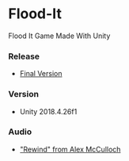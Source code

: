 # Flood-It
 Flood It Game Made With Unity
 
### Release
- [Final Version](https://github.com/etopuz/Flood-It/releases/tag/Final)

### Version
- Unity 2018.4.26f1

### Audio
- ["Rewind" from Alex McCulloch](https://opengameart.org/content/rewind)
